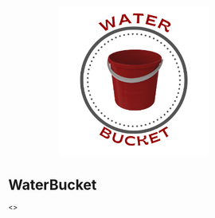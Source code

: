 <p align="center">
  <img width="300" height="300" src="https://raw.githubusercontent.com/WAFERed/WaterBucket/main/.resources/WATERBUCKET.png">
</p>

# WaterBucket
<>
